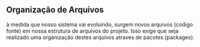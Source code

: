 ## Organização de Arquivos
à medida que nosso sistema vai evoluindo, surgem novos arquivos (codigo fonte) em nossa estrutura de arquivos do projeto. Isso exige que seja realizado uma organização destes arquivos atraves de pacotes (packages).